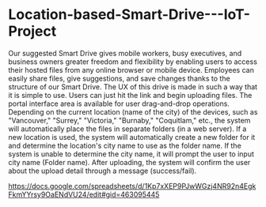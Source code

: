 # Location-based-Smart-Drive---IoT-Project


Our suggested Smart Drive gives mobile workers, busy executives, and business owners greater freedom and flexibility by enabling users to access their hosted files from any online browser or mobile device. Employees can easily share files, give suggestions, and save changes thanks to the structure of our Smart Drive. The UX of this drive is made in such a way that it is simple to use. Users can just hit the link and begin uploading files. The portal interface area is available for user drag-and-drop operations. Depending on the current location (name of the city) of the devices, such as "Vancouver," "Surrey," "Victoria," "Burnaby," "Coquitlam," etc., the system will automatically place the files in separate folders (in a web server). If a new location is used, the system will automatically create a new folder for it and determine the location's city name to use as the folder name. If the system is unable to determine the city name, it will prompt the user to input city name (Folder name). After uploading, the system will confirm the user about the upload detail through a message (success/fail).


https://docs.google.com/spreadsheets/d/1Kp7xXEP9PJwWGzj4NR92n4EgkFkmYYrsy9OaENdVU24/edit#gid=463095445

